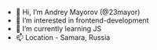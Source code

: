- 👋 Hi, I’m Andrey Mayorov (@23mayor)
- 👀 I’m interested in frontend-development
- 🌱 I’m currently learning JS
- 📫 Location - Samara, Russia

<!---
23mayor/23mayor is a ✨ special ✨ repository because its `README.md` (this file) appears on your GitHub profile.
You can click the Preview link to take a look at your changes.
--->
